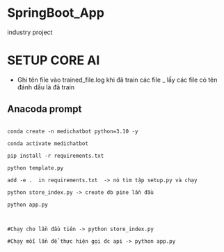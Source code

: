 # SpringBoot_App

industry project

<h1>SETUP CORE AI</h1>

- Ghi tên file vào trained_file.log khi đã train các file _ lấy các file có tên đánh dấu là đã train

<h2>Anacoda prompt</h2>


```

conda create -n medichatbot python=3.10 -y

conda activate medichatbot

pip install -r requirements.txt

python template.py

add -e .  in requirements.txt  -> nó tìm tập setup.py và chạy

python store_index.py -> create db pine lần đầu

python app.py 



#Chạy cho lần đầu tiên -> python store_index.py

#Chạy mỗi lần để thực hiện gọi đc api -> python app.py 

```



